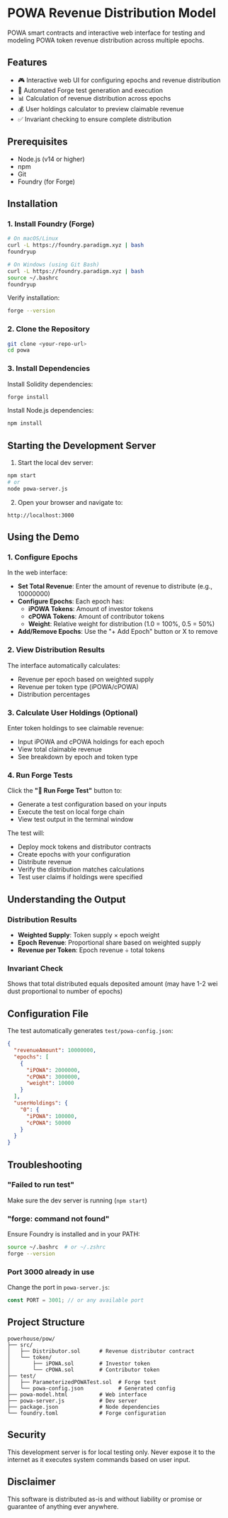 # POWA Revenue Distribution Model

POWA smart contracts and interactive web interface for testing and modeling POWA token revenue distribution across multiple epochs.

## Features

- 🎮 Interactive web UI for configuring epochs and revenue distribution
- 🧪 Automated Forge test generation and execution
- 📊 Calculation of revenue distribution across epochs
- 💰 User holdings calculator to preview claimable revenue
- ✅ Invariant checking to ensure complete distribution

## Prerequisites

- Node.js (v14 or higher)
- npm
- Git
- Foundry (for Forge)

## Installation

### 1. Install Foundry (Forge)

```bash
# On macOS/Linux
curl -L https://foundry.paradigm.xyz | bash
foundryup

# On Windows (using Git Bash)
curl -L https://foundry.paradigm.xyz | bash
source ~/.bashrc
foundryup
```

Verify installation:

```bash
forge --version
```

### 2. Clone the Repository

```bash
git clone <your-repo-url>
cd powa
```

### 3. Install Dependencies

Install Solidity dependencies:

```bash
forge install
```

Install Node.js dependencies:

```bash
npm install
```

## Starting the Development Server

1. Start the local dev server:

```bash
npm start
# or
node powa-server.js
```

2. Open your browser and navigate to:

```
http://localhost:3000
```

## Using the Demo

### 1. Configure Epochs

In the web interface:

- **Set Total Revenue**: Enter the amount of revenue to distribute (e.g., 10000000)
- **Configure Epochs**: Each epoch has:
  - **iPOWA Tokens**: Amount of investor tokens
  - **cPOWA Tokens**: Amount of contributor tokens
  - **Weight**: Relative weight for distribution (1.0 = 100%, 0.5 = 50%)
- **Add/Remove Epochs**: Use the "+ Add Epoch" button or X to remove

### 2. View Distribution Results

The interface automatically calculates:

- Revenue per epoch based on weighted supply
- Revenue per token type (iPOWA/cPOWA)
- Distribution percentages

### 3. Calculate User Holdings (Optional)

Enter token holdings to see claimable revenue:

- Input iPOWA and cPOWA holdings for each epoch
- View total claimable revenue
- See breakdown by epoch and token type

### 4. Run Forge Tests

Click the **"🔨 Run Forge Test"** button to:

- Generate a test configuration based on your inputs
- Execute the test on local forge chain
- View test output in the terminal window

The test will:

- Deploy mock tokens and distributor contracts
- Create epochs with your configuration
- Distribute revenue
- Verify the distribution matches calculations
- Test user claims if holdings were specified

## Understanding the Output

### Distribution Results

- **Weighted Supply**: Token supply × epoch weight
- **Epoch Revenue**: Proportional share based on weighted supply
- **Revenue per Token**: Epoch revenue ÷ total tokens

### Invariant Check

Shows that total distributed equals deposited amount (may have 1-2 wei dust proportional to number of epochs)

## Configuration File

The test automatically generates `test/powa-config.json`:

```json
{
  "revenueAmount": 10000000,
  "epochs": [
    {
      "iPOWA": 2000000,
      "cPOWA": 3000000,
      "weight": 10000
    }
  ],
  "userHoldings": {
    "0": {
      "iPOWA": 100000,
      "cPOWA": 50000
    }
  }
}
```

## Troubleshooting

### "Failed to run test"

Make sure the dev server is running (`npm start`)

### "forge: command not found"

Ensure Foundry is installed and in your PATH:

```bash
source ~/.bashrc  # or ~/.zshrc
forge --version
```

### Port 3000 already in use

Change the port in `powa-server.js`:

```javascript
const PORT = 3001; // or any available port
```

## Project Structure

```
powerhouse/pow/
├── src/
│   ├── Distributor.sol      # Revenue distributor contract
│   └── token/
│       ├── iPOWA.sol        # Investor token
│       └── cPOWA.sol        # Contributor token
├── test/
│   ├── ParameterizedPOWATest.sol  # Forge test
│   └── powa-config.json           # Generated config
├── powa-model.html          # Web interface
├── powa-server.js           # Dev server
├── package.json             # Node dependencies
└── foundry.toml             # Forge configuration
```

## Security

This development server is for local testing only. Never expose it to the internet as it executes system commands based on user input.

## Disclaimer

This software is distributed as-is and without liability or promise or guarantee of anything ever anywhere.
